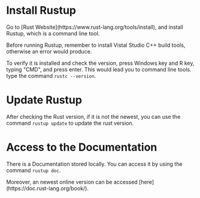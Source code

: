# Install Rustup

<p>Go to [Rust Website](https://www.rust-lang.org/tools/install), and install Rustup, which is a command line tool.</p>
<p>Before running Rustup, remember to install Vistal Studio C++ build tools, otherwise an error would produce.</p>
<p> To verify it is installed and check the version, press Windows key and R key, typing "CMD", and press enter. This would lead you to command line tools. type the command <code>rustc --version</code>. </p>

# Update Rustup

<p> After checking the Rust version, if it is not the newest, you can use the command <code>rustup update</code> to update the rust version.</p>

# Access to the Documentation

<p> There is a Documentation stored locally. You can access it by using the command <code>rustup doc</code>.</p>
<p>Moreover, an newest online version can be accessed [here](https://doc.rust-lang.org/book/).</p>
